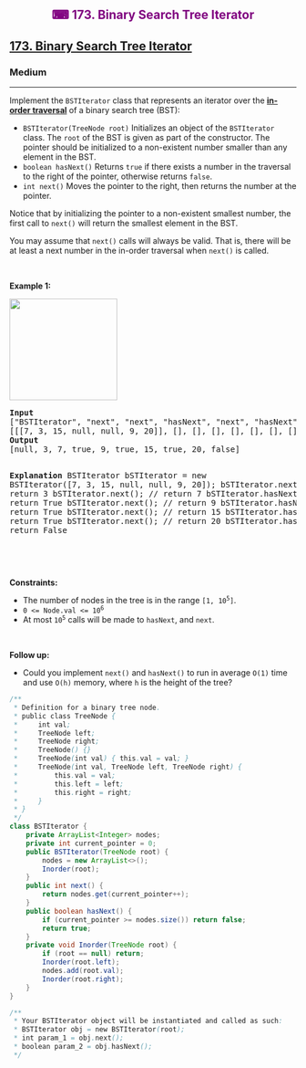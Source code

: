 <div align = "center">
<h style = "margin-bottom: 0px; margin-top: 0px; color : purple;" align = "center" class = "header">

## ⌨ 173. Binary Search Tree Iterator

</h>
</div>

<h2><a href="https://leetcode.com/problems/binary-search-tree-iterator" target = "_blank">173. Binary Search Tree Iterator</a></h2><h3>Medium</h3><hr><p>Implement the <code>BSTIterator</code> class that represents an iterator over the <strong><a href="https://en.wikipedia.org/wiki/Tree_traversal#In-order_(LNR)" target="_blank">in-order traversal</a></strong> of a binary search tree (BST):</p>

<ul>
	<li><code>BSTIterator(TreeNode root)</code> Initializes an object of the <code>BSTIterator</code> class. The <code>root</code> of the BST is given as part of the constructor. The pointer should be initialized to a non-existent number smaller than any element in the BST.</li>
	<li><code>boolean hasNext()</code> Returns <code>true</code> if there exists a number in the traversal to the right of the pointer, otherwise returns <code>false</code>.</li>
	<li><code>int next()</code> Moves the pointer to the right, then returns the number at the pointer.</li>
</ul>

<p>Notice that by initializing the pointer to a non-existent smallest number, the first call to <code>next()</code> will return the smallest element in the BST.</p>

<p>You may assume that <code>next()</code> calls will always be valid. That is, there will be at least a next number in the in-order traversal when <code>next()</code> is called.</p>

<p>&nbsp;</p>
<p><strong class="example">Example 1:</strong></p>
<img alt="" src="https://assets.leetcode.com/uploads/2018/12/25/bst-tree.png" style="width: 189px; height: 178px;" />
<pre>
<strong>Input</strong>
[&quot;BSTIterator&quot;, &quot;next&quot;, &quot;next&quot;, &quot;hasNext&quot;, &quot;next&quot;, &quot;hasNext&quot;, &quot;next&quot;, &quot;hasNext&quot;, &quot;next&quot;, &quot;hasNext&quot;]
[[[7, 3, 15, null, null, 9, 20]], [], [], [], [], [], [], [], [], []]
<strong>Output</strong>
[null, 3, 7, true, 9, true, 15, true, 20, false]

<strong>Explanation</strong>
BSTIterator bSTIterator = new BSTIterator([7, 3, 15, null, null, 9, 20]);
bSTIterator.next(); // return 3
bSTIterator.next(); // return 7
bSTIterator.hasNext(); // return True
bSTIterator.next(); // return 9
bSTIterator.hasNext(); // return True
bSTIterator.next(); // return 15
bSTIterator.hasNext(); // return True
bSTIterator.next(); // return 20
bSTIterator.hasNext(); // return False

</pre>

<p>&nbsp;</p>
<p><strong>Constraints:</strong></p>

<ul>
	<li>The number of nodes in the tree is in the range <code>[1, 10<sup>5</sup>]</code>.</li>
	<li><code>0 &lt;= Node.val &lt;= 10<sup>6</sup></code></li>
	<li>At most <code>10<sup>5</sup></code> calls will be made to <code>hasNext</code>, and <code>next</code>.</li>
</ul>

<p>&nbsp;</p>
<p><strong>Follow up:</strong></p>

<ul>
	<li>Could you implement <code>next()</code> and <code>hasNext()</code> to run in average <code>O(1)</code> time and use&nbsp;<code>O(h)</code> memory, where <code>h</code> is the height of the tree?</li>
</ul>

```java
/**
 * Definition for a binary tree node.
 * public class TreeNode {
 *     int val;
 *     TreeNode left;
 *     TreeNode right;
 *     TreeNode() {}
 *     TreeNode(int val) { this.val = val; }
 *     TreeNode(int val, TreeNode left, TreeNode right) {
 *         this.val = val;
 *         this.left = left;
 *         this.right = right;
 *     }
 * }
 */
class BSTIterator {
    private ArrayList<Integer> nodes;
    private int current_pointer = 0;
    public BSTIterator(TreeNode root) {
        nodes = new ArrayList<>();
        Inorder(root);
    }
    public int next() {
        return nodes.get(current_pointer++);
    }
    public boolean hasNext() {
        if (current_pointer >= nodes.size()) return false;
        return true;
    }
    private void Inorder(TreeNode root) {
        if (root == null) return;
        Inorder(root.left);
        nodes.add(root.val);
        Inorder(root.right);
    }
}

/**
 * Your BSTIterator object will be instantiated and called as such:
 * BSTIterator obj = new BSTIterator(root);
 * int param_1 = obj.next();
 * boolean param_2 = obj.hasNext();
 */
```
